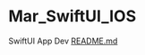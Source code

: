 # Mar_SwiftUI_IOS
SwiftUI App Dev
[README.md](https://github.com/marlenamultiverse/Mar_SwiftUI_IOS/files/8712837/README.md)
